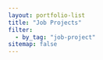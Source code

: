 ```yaml
---
layout: portfolio-list
title: "Job Projects"
filter:
  - by_tag: "job-project"
sitemap: false
---
```

